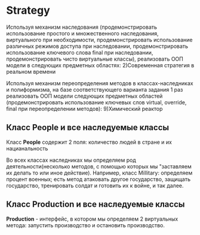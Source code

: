 # Strategy
Используя механизм наследования (продемонстрировать использование 
простого и множественного наследования, виртуального при 
необходимости, продемонстрировать использование различных режимов доступа при наследовании, 
продемонстрировать использование ключевого слова final при наследовании, продемонстрировать 
чисто виртуальные классы), реализовать ООП модели в следующих предметных областях:
2)Современная стратегия в реальном времени

Используя механизм переопределения методов в классах-наследниках и полиформизма, на базе 
соответствующего варианта задания 1 раз реализовать ООП модели следующих предметных 
областей (продемонстрировать использование ключевых слов virtual, override, final при 
переопределении методов):
9)Химический реактор

## Класс People и все наследуемые классы

Класс **People** содержит 2 поля: количество людей в стране и их нацианальность

Во всех классах наследниках мы определяем род деятельности(несколько методов, с помощью которых мы "заставляем их делать то или иное действие). Например, класс Millitary: определяем процент военных; есть метод атаковать другое государство, защищать государство, тренировать солдат и готовить их к войне, и так далее.

## Класс Production и все наследуемые классы

**Production** - интерфейс, в котором мы определяем 2 виртуальных метода: запустить производство и остановить производство.
